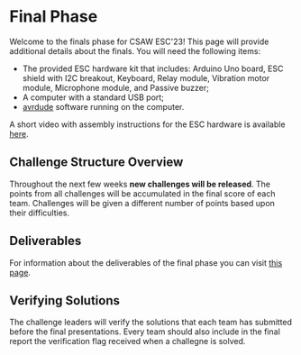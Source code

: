 # Final Phase

Welcome to the finals phase for CSAW ESC'23! This page will provide additional details about the finals. You will need the following items:

 - The provided ESC hardware kit that includes: Arduino Uno board, ESC shield with I2C breakout, Keyboard, Relay module, Vibration motor module, Microphone module, and Passive buzzer;
 - A computer with a standard USB port;
 - [avrdude](https://www.arduino.cc/en/software) software running on the computer.

A short video with assembly instructions for the ESC hardware is available [here](https://tinyurl.com/ESC2023-assembly-instructions).

## Challenge Structure Overview

Throughout the next few weeks **new challenges will be released**. The points from all challenges will be
accumulated in the final score of each team. Challenges will be given a
different number of points based upon their difficulties.


## Deliverables
For information about the deliverables of the final phase you can visit [this page](https://github.com/TrustworthyComputing/csaw_esc_2023/blob/main/deliverables.md).

## Verifying Solutions
The challenge leaders will verify the solutions that each team has submitted before the final presentations. Every team should also include  in the final report the verification flag received when a challegne is solved.
